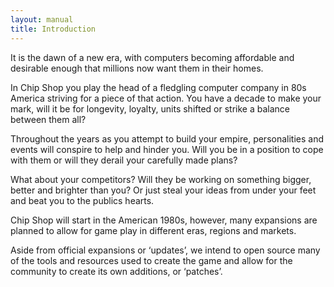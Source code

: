 ```yaml
---
layout: manual
title: Introduction
---
```


It is the dawn of a new era, with computers becoming affordable and desirable enough that millions now want them in their homes.

In Chip Shop you play the head of a fledgling computer company in 80s America striving for a piece of that action. You have a decade to make your mark, will it be for longevity, loyalty, units shifted or strike a balance between them all?

Throughout the years as you attempt to build your empire, personalities and events will conspire to help and hinder you. Will you be in a position to cope with them or will they derail your carefully made plans?

What about your competitors? Will they be working on something bigger, better and brighter than you? Or just steal your ideas from under your feet and beat you to the publics hearts.

Chip Shop will start in the American 1980s, however, many expansions are planned to allow for game play in different eras, regions and markets.

Aside from official expansions or ‘updates’, we intend to open source many of the tools and resources used to create the game and allow for the community to create its own additions, or ‘patches’.
